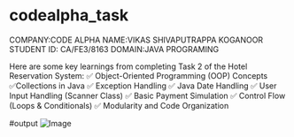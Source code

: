 # codealpha_task
COMPANY:CODE ALPHA
NAME:VIKAS SHIVAPUTRAPPA KOGANOOR
STUDENT ID: CA/FE3/8163 
DOMAIN:JAVA PROGRAMING

Here are some key learnings from completing Task 2 of the Hotel Reservation System:
✅  Object-Oriented Programming (OOP) Concepts
✅Collections in Java
✅ Exception Handling
✅ Java Date Handling
✅ User Input Handling (Scanner Class)
✅ Basic Payment Simulation
✅ Control Flow (Loops & Conditionals)
✅ Modularity and Code Organization

#output
![Image](https://github.com/user-attachments/assets/a1a7bd00-3e4b-4dc0-a073-2702969d840c)
